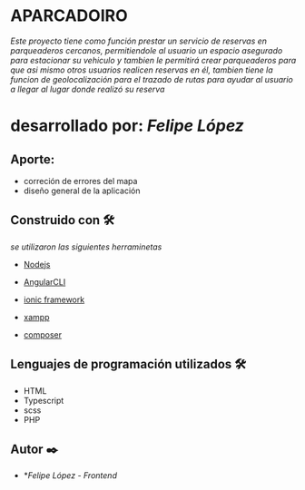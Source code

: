 # APARCADOIRO

_Este proyecto tiene como función prestar un servicio de reservas en parqueaderos cercanos, permitiendole al usuario un espacio asegurado para estacionar 
su vehiculo y tambien le permitirá crear parqueaderos para que asi mismo otros usuarios realicen reservas en él, tambien tiene la funcion de geolocalización para 
el trazado de rutas para ayudar al usuario a llegar al lugar donde realizó su reserva_

# desarrollado por: _Felipe López_

## Aporte:

* correción de errores del mapa
* diseño general de la aplicación

## Construido con 🛠️

_se utilizaron las siguientes herraminetas_

* [Nodejs](https://nodejs.org/es/)

* [AngularCLI](https://cli.angular.io/)

* [ionic framework](https://ionicframework.com/)

* [xampp](https://www.apachefriends.org/es/index.html)

* [composer](https://getcomposer.org/download/)


## Lenguajes de programación utilizados 🛠️
* HTML
* Typescript
* scss
* PHP

## Autor ✒️

* **Felipe López* - *Frontend* 
